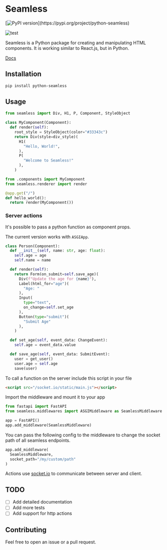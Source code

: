 # Seamless

[![PyPI version](https://badge.fury.io/py/python-seamless.svg?)](https://pypi.org/project/python-seamless)

![test](https://github.com/xpodev/pyrl/actions/workflows/python-test.yml/badge.svg)

Seamless is a Python package for creating and manipulating HTML components. It is working similar to React.js, but in Python.

[Docs](https://seamless.readthedocs.io/)

## Installation
```sh
pip install python-seamless
```

## Usage

```python
from seamless import Div, H1, P, Component, StyleObject

class MyComponent(Component):
  def render(self):
    root_style = StyleObject(color="#33343c")
    return Div(style=div_style)(
      H1(
        "Hello, World!",
      ),
      P(
        "Welcome to Seamless!"
      ),
    )
```
```python
from .components import MyComponent
from seamless.renderer import render

@app.get("/")
def hello_world():
  return render(MyComponent())
```

### Server actions
It's possible to pass a python function as component props.

The current version works with `ASGIApp`.
```python
class Person(Component):
  def __init__(self, name: str, age: float):
    self.age = age
    self.name = name

  def render(self):
    return Form(on_submit=self.save_age)(
      Div(f"Update the age for {name}"),
      Label(html_for="age")(
        "Age: "
      ),
      Input(
        type="text",
        on_change=self.set_age
      ),
      Button(type="submit")(
        "Submit Age"
      ),
    )

  def set_age(self, event_data: ChangeEvent):
    self.age = event_data.value

  def save_age(self, event_data: SubmitEvent):
    user = get_user()
    user.age = self.age
    save(user)
```
To call a function on the server include this script in your file
```html
<script src="/socket.io/static/main.js"></script>
```
Import the middleware and mount it to your app
```python
from fastapi import FastAPI
from seamless.middlewares import ASGIMiddleware as SeamlessMiddleware

app = FastAPI()
app.add_middleware(SeamlessMiddleware)
```
You can pass the following config to the middleware to change the socket path of all seamless endpoints.
```python
app.add_middleware(
  SeamlessMiddleware,
  socket_path="/my/custom/path"
)
```
Actions use [socket.io](https://socket.io) to communicate between server and client.

## TODO
- [ ] Add detailed documentation
- [ ] Add more tests
- [ ] Add support for http actions
## Contributing
Feel free to open an issue or a pull request.
